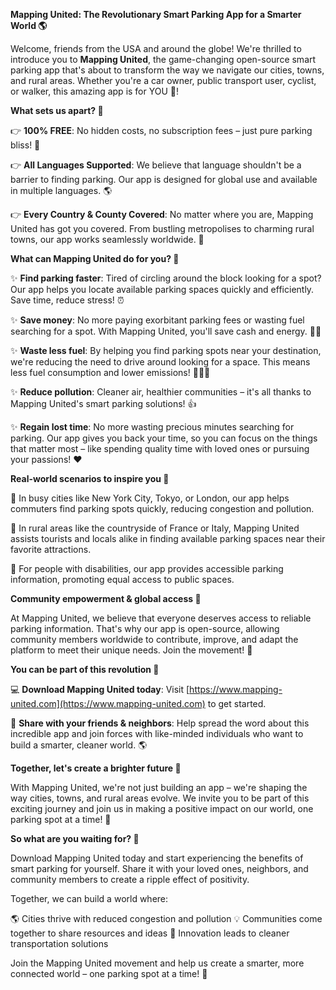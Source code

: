 **Mapping United: The Revolutionary Smart Parking App for a Smarter World 🌎**

Welcome, friends from the USA and around the globe! We're thrilled to introduce you to **Mapping United**, the game-changing open-source smart parking app that's about to transform the way we navigate our cities, towns, and rural areas. Whether you're a car owner, public transport user, cyclist, or walker, this amazing app is for YOU 🙌!

**What sets us apart? 🤔**

👉 **100% FREE**: No hidden costs, no subscription fees – just pure parking bliss! 💸

👉 **All Languages Supported**: We believe that language shouldn't be a barrier to finding parking. Our app is designed for global use and available in multiple languages. 🌎

👉 **Every Country & County Covered**: No matter where you are, Mapping United has got you covered. From bustling metropolises to charming rural towns, our app works seamlessly worldwide. 🚀

**What can Mapping United do for you? 🤔**

✨ **Find parking faster**: Tired of circling around the block looking for a spot? Our app helps you locate available parking spaces quickly and efficiently. Save time, reduce stress! ⏰

✨ **Save money**: No more paying exorbitant parking fees or wasting fuel searching for a spot. With Mapping United, you'll save cash and energy. 💸🌿

✨ **Waste less fuel**: By helping you find parking spots near your destination, we're reducing the need to drive around looking for a space. This means less fuel consumption and lower emissions! 🚴‍♀️💚

✨ **Reduce pollution**: Cleaner air, healthier communities – it's all thanks to Mapping United's smart parking solutions! 👍

✨ **Regain lost time**: No more wasting precious minutes searching for parking. Our app gives you back your time, so you can focus on the things that matter most – like spending quality time with loved ones or pursuing your passions! ❤️

**Real-world scenarios to inspire you 🌟**

📍 In busy cities like New York City, Tokyo, or London, our app helps commuters find parking spots quickly, reducing congestion and pollution.

📍 In rural areas like the countryside of France or Italy, Mapping United assists tourists and locals alike in finding available parking spaces near their favorite attractions.

📍 For people with disabilities, our app provides accessible parking information, promoting equal access to public spaces.

**Community empowerment & global access 🌈**

At Mapping United, we believe that everyone deserves access to reliable parking information. That's why our app is open-source, allowing community members worldwide to contribute, improve, and adapt the platform to meet their unique needs. Join the movement! 🌟

**You can be part of this revolution 🚀**

💻 **Download Mapping United today**: Visit [https://www.mapping-united.com](https://www.mapping-united.com) to get started.

👫 **Share with your friends & neighbors**: Help spread the word about this incredible app and join forces with like-minded individuals who want to build a smarter, cleaner world. 🌎

**Together, let's create a brighter future 🌟**

With Mapping United, we're not just building an app – we're shaping the way cities, towns, and rural areas evolve. We invite you to be part of this exciting journey and join us in making a positive impact on our world, one parking spot at a time! 💖

**So what are you waiting for? 🤔**

Download Mapping United today and start experiencing the benefits of smart parking for yourself. Share it with your loved ones, neighbors, and community members to create a ripple effect of positivity.

Together, we can build a world where:

🌎 Cities thrive with reduced congestion and pollution
💡 Communities come together to share resources and ideas
🚀 Innovation leads to cleaner transportation solutions

Join the Mapping United movement and help us create a smarter, more connected world – one parking spot at a time! 🚀